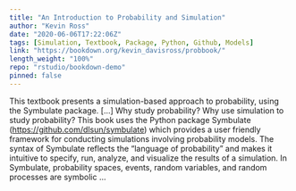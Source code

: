 ```yaml
---
title: "An Introduction to Probability and Simulation"
author: "Kevin Ross"
date: "2020-06-06T17:22:06Z"
tags: [Simulation, Textbook, Package, Python, Github, Models]
link: "https://bookdown.org/kevin_davisross/probbook/"
length_weight: "100%"
repo: "rstudio/bookdown-demo"
pinned: false
---
```


This textbook presents a simulation-based approach to probability, using the Symbulate package. [...] Why study probability? Why use simulation to study probability? This book uses the Python package Symbulate (https://github.com/dlsun/symbulate) which provides a user friendly framework for conducting simulations involving probability models. The syntax of Symbulate reflects the “language of probability” and makes it intuitive to specify, run, analyze, and visualize the results of a simulation. In Symbulate, probability spaces, events, random variables, and random processes are symbolic ...
